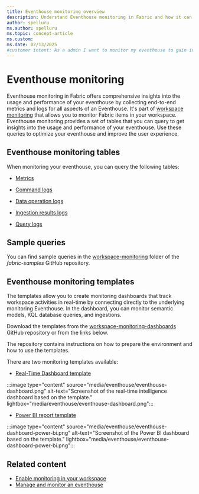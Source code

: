 ```yaml
---
title: Eventhouse monitoring overview
description: Understand Eventhouse monitoring in Fabric and how it can help you to gain insights into the usage and performance.
author: spelluru
ms.author: spelluru
ms.topic: concept-article
ms.custom:
ms.date: 02/13/2025
#customer intent: As a admin I want to monitor my eventhouse to gain insights into the usage and performance that I can optimize my eventhouse and improve the user experience.
---
```


# Eventhouse monitoring

Eventhouse monitoring in Fabric offers comprehensive insights into the usage and performance of your eventhouse by collecting end-to-end metrics and logs for all aspects of an Eventhouse. It's part of [workspace monitoring](../fundamentals/workspace-monitoring-overview.md) that allows you to monitor Fabric items in your workspace. Eventhouse monitoring provides a set of tables that you can query to get insights into the usage and performance of your eventhouse. Use these queries to optimize your eventhouse and improve the user experience.

## Eventhouse monitoring tables

When monitoring your eventhouse, you can query the following tables:

* [Metrics](monitor-metrics.md)

* [Command logs](monitor-logs-command.md)
* [Data operation logs](monitor-logs-data-operation.md)
* [Ingestion results logs](monitor-logs-ingestion-results.md)
* [Query logs](monitor-logs-query.md)

## Sample queries

You can find sample queries in the [workspace-monitoring](https://github.com/microsoft/fabric-samples/tree/main/workspace-monitoring) folder of the *fabric-samples* GitHub repository.

## Eventhouse monitoring templates

The templates allow you to create monitoring dashboards that track workspace activities in real-time by connecting directly to the underlying monitoring Eventhouse. In the dashboard, you can monitor semantic models, KQL database queries, and ingestions.

Download the templates from the [workspace-monitoring-dashboards](https://github.com/microsoft/fabric-toolbox/tree/main/monitoring/workspace-monitoring-dashboards) GitHub repository or from the links below. 

The repository contains instructions on how to prepare the environment and how to use the templates.

There are two monitoring templates available:

* [Real-Time Dashboard template](https://github.com/microsoft/fabric-toolbox/blob/main/monitoring/workspace-monitoring-dashboards/Fabric%20Workspace%20Monitoring%20Dashboard.json)

:::image type="content" source="media/eventhouse/eventhouse-dashboard.png" alt-text="Screenshot of the real-time intelligence dashboard based on the template." lightbox="media/eventhouse/eventhouse-dashboard.png":::

* [Power BI report template](https://github.com/microsoft/fabric-toolbox/blob/main/monitoring/workspace-monitoring-dashboards/Fabric%20Workspace%20Monitoring.pbit)

:::image type="content" source="media/eventhouse/eventhouse-dashboard-power-bi.png" alt-text="Screenshot of the Power BI dashboard based on the template." lightbox="media/eventhouse/eventhouse-dashboard-power-bi.png":::

## Related content

* [Enable monitoring in your workspace](../fundamentals/enable-workspace-monitoring.md)
* [Manage and monitor an eventhouse](manage-monitor-eventhouse.md)
